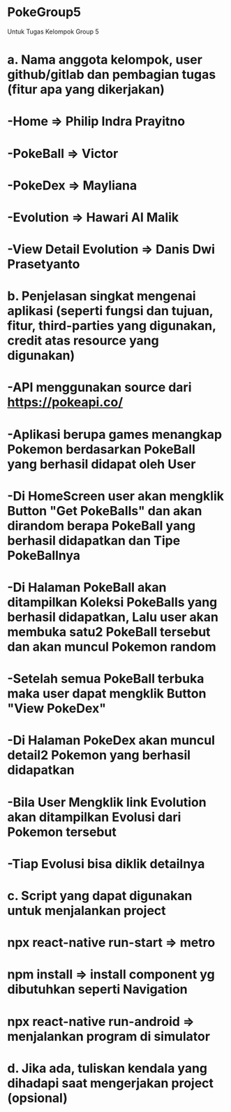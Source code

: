 # PokeGroup5
Untuk Tugas Kelompok Group 5
# a.	Nama anggota kelompok, user github/gitlab dan pembagian tugas (fitur apa yang dikerjakan)
#     -Home => Philip Indra Prayitno
#     -PokeBall => Victor
#     -PokeDex => Mayliana
#     -Evolution => Hawari Al Malik 
#     -View Detail Evolution => Danis Dwi Prasetyanto
    
# b.	Penjelasan singkat mengenai aplikasi (seperti fungsi dan tujuan, fitur, third-parties yang digunakan, credit atas resource yang digunakan)
#     -API menggunakan source dari https://pokeapi.co/
#     -Aplikasi berupa games menangkap Pokemon berdasarkan PokeBall yang berhasil didapat oleh User
#    -Di HomeScreen user akan mengklik Button "Get PokeBalls" dan akan dirandom berapa PokeBall yang berhasil didapatkan dan Tipe PokeBallnya
#     -Di Halaman PokeBall akan ditampilkan Koleksi PokeBalls yang berhasil didapatkan, Lalu user akan membuka satu2 PokeBall tersebut dan akan muncul Pokemon random
#     -Setelah semua PokeBall terbuka maka user dapat mengklik Button "View PokeDex"
#     -Di Halaman PokeDex akan muncul detail2 Pokemon yang berhasil didapatkan
#     -Bila User Mengklik link Evolution akan ditampilkan Evolusi dari Pokemon tersebut
#     -Tiap Evolusi bisa diklik detailnya
    
# c.	Script yang dapat digunakan untuk menjalankan project
#     npx react-native run-start => metro
#     npm install => install component yg dibutuhkan seperti Navigation
#     npx react-native run-android => menjalankan program di simulator
    
# d.	Jika ada, tuliskan kendala yang dihadapi saat mengerjakan project (opsional)
   
